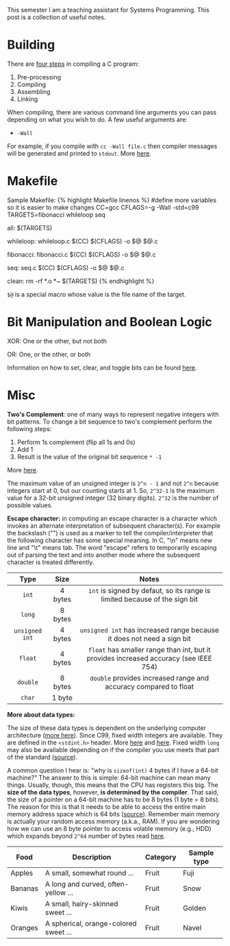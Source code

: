 This semester I am a teaching assistant for Systems Programming. This post is a collection of useful notes.

# Building

There are [four steps](https://www.calleerlandsson.com/the-four-stages-of-compiling-a-c-program/) in compiling a C program:
1. Pre-processing
2. Compiling
3. Assembling
4. Linking

When compiling, there are various command line arguments you can pass depending on what you wish to do. A few useful arguments are:
- `-Wall`

For example, if you compile with `cc -Wall file.c` then compiler messages will be generated and printed to `stdout`. More [here](https://www.rapidtables.com/code/linux/gcc/gcc-wall.html).

# Makefile

Sample Makefile:
{% highlight Makefile linenos %}
#define more variables so it is easier to make changes
CC=gcc
CFLAGS=-g -Wall -std=c99
TARGETS=fibonacci whileloop seq

all: $(TARGETS)

whileloop: whileloop.c
	$(CC) $(CFLAGS) -o $@ $@.c

fibonacci: fibonacci.c
	$(CC) $(CFLAGS) -o $@ $@.c

seq: seq.c
	$(CC) $(CFLAGS) -o $@ $@.c

clean:
	rm -rf *.o *~ $(TARGETS)
{% endhighlight %}

`$@` is a special macro whose value is the file name of the target.

# Bit Manipulation and Boolean Logic

XOR: One or the other, but not both

OR: One, or the other, or both

Information on how to set, clear, and toggle bits can be found [here](https://stackoverflow.com/questions/47981/how-do-you-set-clear-and-toggle-a-single-bit).

# Misc

__Two's Complement__: one of many ways to represent negative integers with bit patterns. To change a bit sequence to two's complement perform the following steps:
1. Perform 1s complement (flip all 1s and 0s)
2. Add 1
3. Result is the value of the original bit sequence `* -1`

More [here](https://chortle.ccsu.edu/AssemblyTutorial/Chapter-08/ass08_17.html).

The maximum value of an unsigned integer is `2^n - 1` and not `2^n` because integers start at 0, but our counting starts at 1. So, `2^32-1` is the maximum value for a 32-bit unsigned integer (32 binary digits). `2^32` is the number of possible values.

__Escape character:__ in computing an escape character is a character which invokes an alternate interpretation of subsequent character(s). For example the backslash ("\") is used as a marker to tell the compiler/interpreter that the following character has some special meaning. In C, "\n" means new line and "\t" means tab. The word "escape" refers to temporarily escaping out of parsing the text and into another mode where the subsequent character is treated differently.

| Type | Size | Notes |
| :---: | :---: | :---: |
| `int` | 4 bytes | `int` is signed by defaut, so its range is limited because of the sign bit |
| `long` | 8 bytes |
| `unsigned int` | 4 bytes | `unsigned int` has increased range because it does not need a sign bit |
| `float` | 4 bytes | `float` has smaller range than int, but it provides increased accuracy (see IEEE 754) |
| `double` | 8 bytes | `double` provides increased range and accuracy compared to float |
| `char` | 1 byte |

__More about data types:__ 

The size of these data types is dependent on the underlying computer architecture ([more here](https://stackoverflow.com/questions/35844586/can-i-assume-the-size-of-long-int-is-always-4-bytes)). Since C99, fixed width integers are available. They are defined in the `<stdint.h>` header. More [here](https://en.cppreference.com/w/c/types/integer) and [here](https://stackoverflow.com/questions/1331821/fixed-width-floating-point-numbers-in-c-c). Fixed width `long` may also be available depending on if the compiler you use meets that part of the standard ([source](https://stackoverflow.com/questions/1331821/fixed-width-floating-point-numbers-in-c-c)).

A common question I hear is: "why is `sizeof(int)` 4 bytes if I have a 64-bit machine?" The answer to this is simple: 64-bit machine can mean many things. Usually, though, this means that the CPU has registers this big. The __size of the data types__, however, __is determined by the compiler__. That said, the size of a pointer on a 64-bit machine has to be 8 bytes (1 byte = 8 bits). The reason for this is that it needs to be able to access the entire main memory address space which is 64 bits ([source](https://stackoverflow.com/questions/10197242/what-should-be-the-sizeofint-on-a-64-bit-machine/10197311)). Remember main memory is actually your random access memory (a.k.a., RAM). If you are wondering how we can use an 8 byte pointer to access volatile memory (e.g., HDD) which expands beyond `2^64` number of bytes read [here](https://superuser.com/questions/487076/why-is-it-so-that-32-bit-is-limited-to-4-gb-ram-but-it-can-easily-support-1-tb-h/487079).

<div class="datatable-begin"></div>

Food    | Description                           | Category | Sample type
------- | ------------------------------------- | -------- | -----------
Apples  | A small, somewhat round ...           | Fruit    | Fuji
Bananas | A long and curved, often-yellow ...   | Fruit    | Snow
Kiwis   | A small, hairy-skinned sweet ...      | Fruit    | Golden
Oranges | A spherical, orange-colored sweet ... | Fruit    | Navel

<div class="datatable-end"></div>
